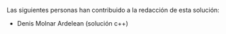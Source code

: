 Las siguientes personas han contribuido a la redacción de esta solución:
- Denis Molnar Ardelean (solución c++)
